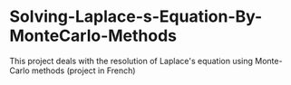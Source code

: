 # Solving-Laplace-s-Equation-By-MonteCarlo-Methods
This project deals with the resolution of Laplace's equation using Monte-Carlo methods (project in French)
